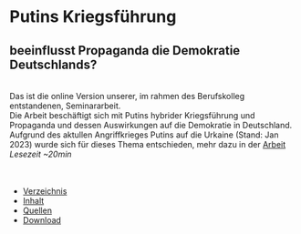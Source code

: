 # Putins Kriegsführung
## beeinflusst Propaganda die Demokratie Deutschlands?
\
Das ist die online Version unserer, im rahmen des Berufskolleg entstandenen, Seminararbeit.\
Die Arbeit beschäftigt sich mit Putins hybrider Kriegsführung und Propaganda und dessen Auswirkungen auf die Demokratie in Deutschland.
Aufgrund des aktullen Angriffkrieges Putins auf die Urkaine (Stand: Jan 2023) wurde sich für dieses Thema entschieden, mehr dazu in der [Arbeit][content_page]\
*Lesezeit ~20min*
\
\
<br>

- [Verzeichnis][table_page]
- [Inhalt][content_page]
- [Quellen][sources_page]
- [Download][download_page]


[table_page]: /seite
[content_page]: /seite
[sources_page]: /quellen.md
[download_page]: /download.md
